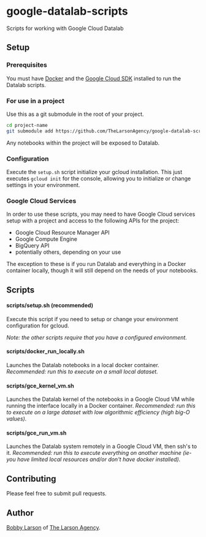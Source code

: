 # google-datalab-scripts
Scripts for working with Google Cloud Datalab

## Setup

### Prerequisites

You must have [Docker](https://www.docker.com/) and the [Google Cloud SDK](https://cloud.google.com/sdk/downloads) installed to run the Datalab scripts.


### For use in a project

Use this as a git submodule in the root of your project.

```bash
cd project-name
git submodule add https://github.com/TheLarsonAgency/google-datalab-scripts.git scripts
```

Any notebooks within the project will be exposed to Datalab.


### Configuration

Execute the `setup.sh` script initialize your gcloud installation.  This just executes `gcloud init` for the console, allowing you to initialize or change settings in your environment.


### Google Cloud Services

In order to use these scripts, you may need to have Google Cloud services setup with a project and access to the following APIs for the project:

* Google Cloud Resource Manager API
* Google Compute Engine
* BigQuery API
* potentially others, depending on your use

The exception to these is if you run Datalab and everything in a Docker container locally, though it will still depend on the needs of your notebooks.


## Scripts


#### scripts/setup.sh (recommended)

Execute this script if you need to setup or change your environment configuration for gcloud.

*Note: the other scripts require that you have a configured environment.*


#### scripts/docker_run_locally.sh

Launches the Datalab notebooks in a local docker container.  *Recommended: run this to execute on a small local dataset.*


#### scripts/gce_kernel_vm.sh

Launches the Datalab kernel of the notebooks in a Google Cloud VM while running the interface locally in a Docker container.  *Recommended: run this to execute on a large dataset with low algorithmic efficiency (high big-O values).*


#### scripts/gce_run_vm.sh

Launches the Datalab system remotely in a Google Cloud VM, then ssh's to it.  *Recommended: run this to execute everything on another machine (ie- you have limited local resources and/or don't have docker installed).*



## Contributing

Please feel free to submit pull requests.


## Author

[Bobby Larson](http://bobby.social) of [The Larson Agency](http://larson.agency).

